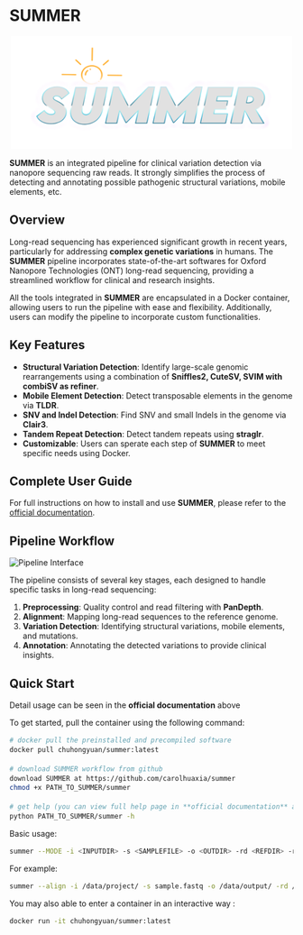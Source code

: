 # **SUMMER**
<div align="center">
  <img src="https://github.com/carolhuaxia/summer/blob/main/SUMMER-Title.png" alt="SUMMER Pipeline Workflow" width="500 length="800" height="200">
</div>

**SUMMER** is an integrated pipeline for clinical variation detection via nanopore sequencing raw reads. It strongly simplifies the process of detecting and annotating possible pathogenic structural variations, mobile elements, etc.

## **Overview**
Long-read sequencing has experienced significant growth in recent years, particularly for addressing **complex genetic variations** in humans. The **SUMMER** pipeline incorporates state-of-the-art softwares for Oxford Nanopore Technologies (ONT) long-read sequencing, providing a streamlined workflow for clinical and research insights.

All the tools integrated in **SUMMER** are encapsulated in a Docker container, allowing users to run the pipeline with ease and flexibility. Additionally, users can modify the pipeline to incorporate custom functionalities.

## **Key Features**
- **Structural Variation Detection**: Identify large-scale genomic rearrangements using a combination of **Sniffles2, CuteSV, SVIM with combiSV as refiner**.
- **Mobile Element Detection**: Detect transposable elements in the genome via **TLDR**.
- **SNV and Indel Detection**: Find SNV and small Indels in the genome via **Clair3**.
- **Tandem Repeat Detection**: Detect tandem repeats using **straglr**.
- **Customizable**: Users can sperate each step of **SUMMER** to meet specific needs using Docker.

## **Complete User Guide**
For full instructions on how to install and use **SUMMER**, please refer to the [official documentation](https://pku-edu.gitbook.io/summer-pipeline-for-long-read-sequencing/).

## **Pipeline Workflow**
![Pipeline Interface](https://github.com/carolhuaxia/summer/assets/54387977/81f5db90-176c-4d6a-a81d-7690a9f292f5)

The pipeline consists of several key stages, each designed to handle specific tasks in long-read sequencing:

1. **Preprocessing**: Quality control and read filtering with **PanDepth**.
2. **Alignment**: Mapping long-read sequences to the reference genome.
3. **Variation Detection**: Identifying structural variations, mobile elements, and mutations.
4. **Annotation**: Annotating the detected variations to provide clinical insights.

## **Quick Start**
Detail usage can be seen in the **official documentation** above

To get started, pull the container using the following command:
```bash
# docker pull the preinstalled and precompiled software
docker pull chuhongyuan/summer:latest

# download SUMMER workflow from github
download SUMMER at https://github.com/carolhuaxia/summer
chmod +x PATH_TO_SUMMER/summer

# get help (you can view full help page in **official documentation** above)
python PATH_TO_SUMMER/summer -h
```
Basic usage:
```bash
summer --MODE -i <INPUTDIR> -s <SAMPLEFILE> -o <OUTDIR> -rd <REFDIR> -r <REFFILE> -x {male,female}
```
For example:
```bash
summer --align -i /data/project/ -s sample.fastq -o /data/output/ -rd /data/refseqdir -r hg38.fa -x male
```
You may also able to enter a container in an interactive way :
```bash
docker run -it chuhongyuan/summer:latest
```
